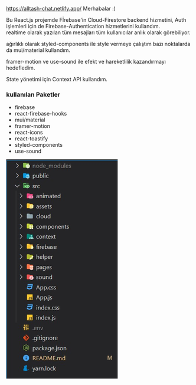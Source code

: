 https://alltash-chat.netlify.app/
Merhabalar :)


Bu React.js projemde Fİrebase'in Cloud-Firestore backend hizmetini, Auth işlemleri için de Firebase-Authentication hizmetlerini kullandım.  
realtime olarak yazılan tüm mesajları tüm kullanıcılar anlık olarak görebiliyor.

ağırlıklı olarak styled-components ile style vermeye çalıştım bazı noktalarda da mui/material kullandım. 

framer-motion ve use-sound ile efekt ve hareketlilik kazandırmayı hedefledim.
 
State yönetimi için Context API kullandım.

<h3>kullanılan Paketler</h3>
<ul>
<li>firebase</li>
<li>react-firebase-hooks</li>
<li>mui/material</li>
<li>framer-motion</li>
<li>react-icons</li>
<li>react-toastify</li>
<li>styled-components</li>
<li>use-sound</li>
</ul>



<img src="https://github.com/MustafaAltas/alltashchat-react/blob/master/dosya%20i%C3%A7eri%C4%9Fi.jpg"/>
